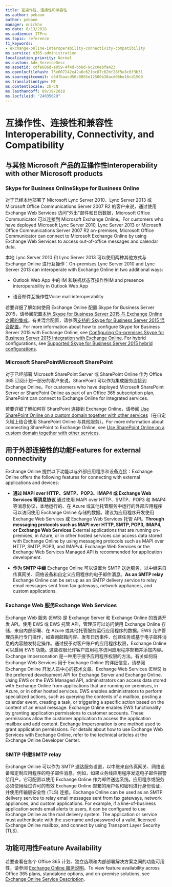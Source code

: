 ```yaml
---
title: 互操作性、连接性和兼容性
ms.author: pebaum
author: pebaum
manager: mnirkhe
ms.date: 6/13/2018
ms.audience: ITPro
ms.topic: reference
f1_keywords:
- exchange-online-interoperability-connectivity-compatibility
ms.service: o365-administration
localization_priority: Normal
ms.custom: Adm_ServiceDesc
ms.assetid: cdfe686d-a059-4f4d-bb8d-9c2c0ebfa423
ms.openlocfilehash: 75e607242e42a6c621bc87c62bf28f5e8c6f3b31
ms.sourcegitcommit: d6dfbaacd56c0855e12500b38acd06be16cd1560
ms.translationtype: MT
ms.contentlocale: zh-CN
ms.lasthandoff: 09/19/2018
ms.locfileid: "24035029"
---
```

# <a name="interoperability-connectivity-and-compatibility"></a><span data-ttu-id="3d149-102">互操作性、连接性和兼容性</span><span class="sxs-lookup"><span data-stu-id="3d149-102">Interoperability, Connectivity, and Compatibility</span></span>

## <a name="interoperability-with-other-microsoft-products"></a><span data-ttu-id="3d149-103">与其他 Microsoft 产品的互操作性</span><span class="sxs-lookup"><span data-stu-id="3d149-103">Interoperability with other Microsoft products</span></span>

### <a name="skype-for-business-online"></a><span data-ttu-id="3d149-104">Skype for Business Online</span><span class="sxs-lookup"><span data-stu-id="3d149-104">Skype for Business Online</span></span>

<span data-ttu-id="3d149-105">对于已经本地部署了 Microsoft Lync Server 2010、Lync Server 2013 或 Microsoft Office Communications Server 2007 R2 的客户来说，通过使用 Exchange Web Services 访问"外出"邮件和日历数据，Microsoft Office Communicator 可以连接到 Microsoft Exchange Online。</span><span class="sxs-lookup"><span data-stu-id="3d149-105">For customers who have deployed Microsoft Lync Server 2010, Lync Server 2013 or Microsoft Office Communications Server 2007 R2 on-premises, Microsoft Office Communicator can connect to Microsoft Exchange Online by using Exchange Web Services to access out-of-office messages and calendar data.</span></span>
  
<span data-ttu-id="3d149-106">本地 Lync Server 2010 和 Lync Server 2013 可以使用两种其他方式与 Exchange Online 进行互操作：</span><span class="sxs-lookup"><span data-stu-id="3d149-106">On-premises Lync Server 2010 and Lync Server 2013 can interoperate with Exchange Online in two additional ways:</span></span>
  
- <span data-ttu-id="3d149-107">Outlook Web App 中的 IM 和联机状态互操作性</span><span class="sxs-lookup"><span data-stu-id="3d149-107">IM and presence interoperability in Outlook Web App</span></span>
    
- <span data-ttu-id="3d149-108">语音邮件互操作性</span><span class="sxs-lookup"><span data-stu-id="3d149-108">Voice mail interoperability</span></span>
    
<span data-ttu-id="3d149-p101">若要详细了解如何使用 Exchange Online 配置 Skype for Business Server 2015，请参阅[配置本地 Skype for Business Server 2015 与 Exchange Online 之间的集成](https://go.microsoft.com/fwlink/p/?LinkId=271804)。有关混合配置，请参阅[支持的 Skype for Business Server 2015 混合配置](https://go.microsoft.com/fwlink/?LinkID=513084)。</span><span class="sxs-lookup"><span data-stu-id="3d149-p101">For more information about how to configure Skype for Business Server 2015 with Exchange Online, see [Configuring On-premises Skype for Business Server 2015 Integration with Exchange Online](https://go.microsoft.com/fwlink/p/?LinkId=271804). For hybrid configurations, see [Supported Skype for Business Server 2015 hybrid configurations](https://go.microsoft.com/fwlink/?LinkID=513084).</span></span>
  
### <a name="microsoft-sharepoint"></a><span data-ttu-id="3d149-111">Microsoft SharePoint</span><span class="sxs-lookup"><span data-stu-id="3d149-111">Microsoft SharePoint</span></span>

<span data-ttu-id="3d149-112">对于已经部署 Microsoft SharePoint Server 或 SharePoint Online 作为 Office 365 订阅计划一部分的客户来说，SharePoint 可以作为集成服务连接到 Exchange Online。</span><span class="sxs-lookup"><span data-stu-id="3d149-112">For customers who have deployed Microsoft SharePoint Server or SharePoint Online as part of an Office 365 subscription plan, SharePoint can connect to Exchange Online for integrated services.</span></span>
  
<span data-ttu-id="3d149-113">若要详细了解如何将 SharePoint 连接到 Exchange Online，请参阅 [Use SharePoint Online on a custom domain together with other services](https://go.microsoft.com/fwlink/?LinkId=271805)（在自定义域上结合使用 SharePoint Online 与其他服务）。</span><span class="sxs-lookup"><span data-stu-id="3d149-113">For more information about connecting SharePoint to Exchange Online, see [Use SharePoint Online on a custom domain together with other services](https://go.microsoft.com/fwlink/?LinkId=271805).</span></span>
  
## <a name="features-for-external-connectivity"></a><span data-ttu-id="3d149-114">用于外部连接性的功能</span><span class="sxs-lookup"><span data-stu-id="3d149-114">Features for external connectivity</span></span>

<span data-ttu-id="3d149-115">Exchange Online 提供以下功能以与外部应用程序和设备连接：</span><span class="sxs-lookup"><span data-stu-id="3d149-115">Exchange Online offers the following features for connecting with external applications and devices:</span></span>
  
- <span data-ttu-id="3d149-p102">**通过 MAPI over HTTP、SMTP、POP3、IMAP4 或 Exchange Web Services 等消息协议** 通过使用 MAPI over HTTP、SMTP、POP3 和 IMAP4 等消息协议，本地运行的、在 Azure 或其他托管服务中运行的外部应用程序可以访问使用 Exchange Online 存储的数据。建议为应用程序开发使用 Exchange Web Services 或 Exchange Web Services 托管 API。</span><span class="sxs-lookup"><span data-stu-id="3d149-p102">**Through messaging protocols such as MAPI over HTTP, SMTP, POP3, IMAP4, or Exchange Web Services** External applications that are running on-premises, in Azure, or in other hosted services can access data stored with Exchange Online by using messaging protocols such as MAPI over HTTP, SMTP, POP3, and IMAPv4. Exchange Web Services or the Exchange Web Services Managed API is recommended for application development.</span></span> 
    
- <span data-ttu-id="3d149-118">**作为 SMTP 中继** Exchange Online 可以设置为 SMTP 送达服务，以中继来自传真网关、网络设备和自定义应用程序的电子邮件消息。</span><span class="sxs-lookup"><span data-stu-id="3d149-118">**As an SMTP relay** Exchange Online can be set up as an SMTP delivery service to relay email messages sent from fax gateways, network appliances, and custom applications.</span></span> 
    
### <a name="exchange-web-services"></a><span data-ttu-id="3d149-119">Exchange Web 服务</span><span class="sxs-lookup"><span data-stu-id="3d149-119">Exchange Web Services</span></span>

<span data-ttu-id="3d149-p103">Exchange Web 服务 (EWS) 是 Exchange Server 和 Exchange Online 的首选开发 API。使用 EWS 或 EWS 托管 API，管理员可以访问使用 Exchange Online 存储，来自内部部署、在 Azure 或其他托管服务运行应用程序的数据。EWS 允许管理员执行专门操作，如查询邮箱内容、发布日历事件、创建任务或基于电子邮件消息的内容触发特定操作。通过授予对客户账户的应用程序权限，Exchange Online 可以启用 EWS 功能。这些权限允许客户应用程序访问应用程序邮箱并添加内容。Exchange Impersonation 是一种用于授予应用程序权限的方法。有关如何将 Exchange Web Services 用于 Exchange Online 的详细信息，请参阅 Exchange Online 开发人员中心的技术文章。</span><span class="sxs-lookup"><span data-stu-id="3d149-p103">Exchange Web Services (EWS) is the preferred development API for Exchange Server and Exchange Online. Using EWS or the EWS Managed API, administrators can access data stored with Exchange Online from applications that are running on-premises, in Azure, or in other hosted services. EWS enables administrators to perform specialized actions, such as querying the contents of a mailbox, posting a calendar event, creating a task, or triggering a specific action based on the content of an email message. Exchange Online enables EWS functionality by granting application permissions to customer accounts. These permissions allow the customer application to access the application mailbox and add content. Exchange Impersonation is one method used to grant application permissions. For details about how to use Exchange Web Services with Exchange Online, refer to the technical articles at the Exchange Online Developer Center.</span></span>
  
### <a name="smtp-relay"></a><span data-ttu-id="3d149-127">SMTP 中继</span><span class="sxs-lookup"><span data-stu-id="3d149-127">SMTP relay</span></span>

<span data-ttu-id="3d149-p104">Exchange Online 可以作为 SMTP 送达服务设置，以中继来自传真网关、网络设备和定制应用程序的电子邮件消息。例如，如果业务线应用程序发送电子邮件报警给用户，它可配置以使用 Exchange Online 作为邮件送达系统。应用程序或服务必须使用经过许可的有效 Exchange Online 邮箱的用户名和密码进行身份验证，并使用传输层安全性 (TLS) 连接。</span><span class="sxs-lookup"><span data-stu-id="3d149-p104">Exchange Online can be used as an SMTP delivery service to relay email messages sent from fax gateways, network appliances, and custom applications. For example, if a line-of-business application sends email alerts to users, it can be configured to use Exchange Online as the mail delivery system. The application or service must authenticate with the username and password of a valid, licensed Exchange Online mailbox, and connect by using Transport Layer Security (TLS).</span></span>
  
## <a name="feature-availability"></a><span data-ttu-id="3d149-131">功能可用性</span><span class="sxs-lookup"><span data-stu-id="3d149-131">Feature Availability</span></span>

<span data-ttu-id="3d149-132">若要查看在各个 Office 365 计划、独立选项和内部部署解决方案之间的功能可用性，请参阅 [Exchange Online 服务说明](exchange-online-service-description.md)。</span><span class="sxs-lookup"><span data-stu-id="3d149-132">To view feature availability across Office 365 plans, standalone options, and on-premise solutions, see [Exchange Online Service Description](exchange-online-service-description.md).</span></span>
  

